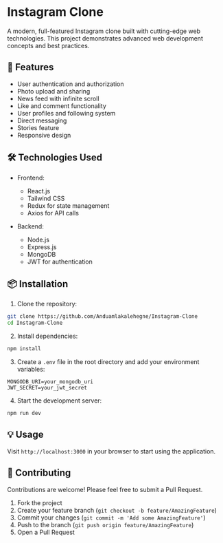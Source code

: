 # Instagram Clone

A modern, full-featured Instagram clone built with cutting-edge web technologies. This project demonstrates advanced web development concepts and best practices.

## 🚀 Features

- User authentication and authorization
- Photo upload and sharing
- News feed with infinite scroll
- Like and comment functionality
- User profiles and following system
- Direct messaging
- Stories feature
- Responsive design

## 🛠️ Technologies Used

- Frontend:
  - React.js
  - Tailwind CSS
  - Redux for state management
  - Axios for API calls

- Backend:
  - Node.js
  - Express.js
  - MongoDB
  - JWT for authentication

## 📦 Installation

1. Clone the repository:
```bash
git clone https://github.com/Anduamlakalehegne/Instagram-Clone
cd Instagram-Clone
```

2. Install dependencies:
```bash
npm install
```

3. Create a `.env` file in the root directory and add your environment variables:
```env
MONGODB_URI=your_mongodb_uri
JWT_SECRET=your_jwt_secret
```

4. Start the development server:
```bash
npm run dev
```

## 💡 Usage

Visit `http://localhost:3000` in your browser to start using the application.

## 🤝 Contributing

Contributions are welcome! Please feel free to submit a Pull Request.

1. Fork the project
2. Create your feature branch (`git checkout -b feature/AmazingFeature`)
3. Commit your changes (`git commit -m 'Add some AmazingFeature'`)
4. Push to the branch (`git push origin feature/AmazingFeature`)
5. Open a Pull Request


